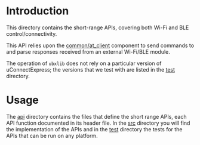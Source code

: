 # Introduction
This directory contains the short-range APIs, covering both Wi-Fi and BLE control/connectivity.

This API relies upon the [common/at_client](/common/at_client) component to send commands to and parse responses received from an external Wi-Fi/BLE module.

The operation of `ubxlib` does not rely on a particular version of uConnectExpress; the versions that we test with are listed in the [test](test) directory.

# Usage
The [api](api) directory contains the files that define the short range APIs, each API function documented in its header file.  In the [src](src) directory you will find the implementation of the APIs and in the [test](test) directory the tests for the APIs that can be run on any platform.